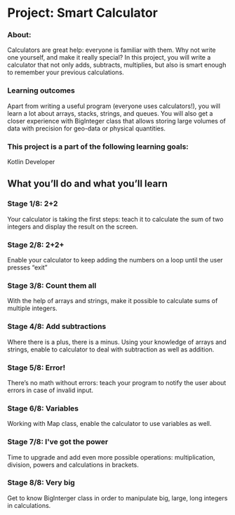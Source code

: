 # Project: Smart Calculator
### About:
Calculators are great help: everyone is familiar with them. Why not write one yourself, and make it really special? In this project, you will write a calculator that not only adds, subtracts, multiplies, but also is smart enough to remember your previous calculations.
### Learning outcomes
Apart from writing a useful program (everyone uses calculators!), you will learn a lot about arrays, stacks, strings, and queues. You will also get a closer experience with BigInteger class that allows storing large volumes of data with precision for geo-data or physical quantities.
### This project is a part of the following learning goals:
Kotlin Developer
## What you’ll do and what you’ll learn
### Stage 1/8: 2+2
Your calculator is taking the first steps: teach it to calculate the sum of two integers and display the result on the screen.
### Stage 2/8: 2+2+
Enable your calculator to keep adding the numbers on a loop until the user presses “exit”
### Stage 3/8: Count them all
With the help of arrays and strings, make it possible to calculate sums of multiple integers.
### Stage 4/8: Add subtractions
Where there is a plus, there is a minus. Using your knowledge of arrays and strings, enable to calculator to deal with subtraction as well as addition.
### Stage 5/8: Error!
There’s no math without errors: teach your program to notify the user about errors in case of invalid input.
### Stage 6/8: Variables
Working with Map class, enable the calculator to use variables as well.
### Stage 7/8: I've got the power
Time to upgrade and add even more possible operations: multiplication, division, powers and calculations in brackets.
### Stage 8/8: Very big
Get to know BigInterger class in order to manipulate big, large, long integers in calculations.
